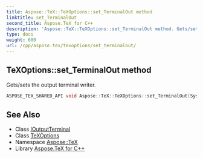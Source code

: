 ```yaml
---
title: Aspose::TeX::TeXOptions::set_TerminalOut method
linktitle: set_TerminalOut
second_title: Aspose.TeX for C++
description: 'Aspose::TeX::TeXOptions::set_TerminalOut method. Gets/sets the output terminal writer in C++.'
type: docs
weight: 600
url: /cpp/aspose.tex/texoptions/set_terminalout/
---
```

## TeXOptions::set_TerminalOut method


Gets/sets the output terminal writer.

```cpp
ASPOSE_TEX_SHARED_API void Aspose::TeX::TeXOptions::set_TerminalOut(System::SharedPtr<IO::IOutputTerminal> value)
```

## See Also

* Class [IOutputTerminal](../../../aspose.tex.io/ioutputterminal/)
* Class [TeXOptions](../)
* Namespace [Aspose::TeX](../../)
* Library [Aspose.TeX for C++](../../../)
